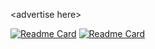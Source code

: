 \<advertise here\>

[![Readme Card](https://github-readme-stats.vercel.app/api/pin/?username=rabuchaim&repo=fastratelimiter)](https://github.com/rabuchaim/fastratelimiter)
[![Readme Card](https://github-readme-stats.vercel.app/api/pin/?username=rabuchaim&repo=ezemailmxverifier)](https://github.com/rabuchaim/ezemailmxverifier)
